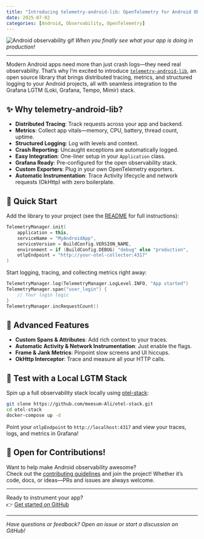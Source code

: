 ```yaml
---
title: "Introducing telemetry-android-lib: OpenTelemetry for Android Observability"
date: 2025-07-02
categories: [Android, Observability, OpenTelemetry]
---
```


![Android observability gif](https://media.giphy.com/media/3o7aD2saalBwwftBIY/giphy.gif)
*When you finally see what your app is doing in production!*

---

Modern Android apps need more than just crash logs—they need real observability. That’s why I’m excited to introduce [`telemetry-android-lib`](https://github.com/meesum-Ali/telemetry-android-lib), an open source library that brings distributed tracing, metrics, and structured logging to your Android projects, all with seamless integration to the Grafana LGTM (Loki, Grafana, Tempo, Mimir) stack.

## ✨ Why telemetry-android-lib?

- **Distributed Tracing**: Track requests across your app and backend.
- **Metrics**: Collect app vitals—memory, CPU, battery, thread count, uptime.
- **Structured Logging**: Log with levels and context.
- **Crash Reporting**: Uncaught exceptions are automatically logged.
- **Easy Integration**: One-liner setup in your `Application` class.
- **Grafana Ready**: Pre-configured for the open observability stack.
- **Custom Exporters**: Plug in your own OpenTelemetry exporters.
- **Automatic Instrumentation**: Trace Activity lifecycle and network requests (OkHttp) with zero boilerplate.

## 🏁 Quick Start

Add the library to your project (see the [README](https://github.com/meesum-Ali/telemetry-android-lib#installation) for full instructions):

```kotlin
TelemetryManager.init(
    application = this,
    serviceName = "MyAndroidApp",
    serviceVersion = BuildConfig.VERSION_NAME,
    environment = if (BuildConfig.DEBUG) "debug" else "production",
    otlpEndpoint = "http://your-otel-collector:4317"
)
```

Start logging, tracing, and collecting metrics right away:

```kotlin
TelemetryManager.log(TelemetryManager.LogLevel.INFO, "App started")
TelemetryManager.span("user_login") {
    // Your login logic
}
TelemetryManager.incRequestCount()
```

## 🔬 Advanced Features

- **Custom Spans & Attributes**: Add rich context to your traces.
- **Automatic Activity & Network Instrumentation**: Just enable the flags.
- **Frame & Jank Metrics**: Pinpoint slow screens and UI hiccups.
- **OkHttp Interceptor**: Trace and measure all your HTTP calls.

## 🧪 Test with a Local LGTM Stack

Spin up a full observability stack locally using [otel-stack](https://github.com/meesum-Ali/otel-stack):

```sh
git clone https://github.com/meesum-Ali/otel-stack.git
cd otel-stack
docker-compose up -d
```

Point your `otlpEndpoint` to `http://localhost:4317` and view your traces, logs, and metrics in Grafana!

## 🤝 Open for Contributions!

Want to help make Android observability awesome?  
Check out the [contributing guidelines](https://github.com/meesum-Ali/telemetry-android-lib/blob/main/CONTRIBUTING.md) and join the project! Whether it’s code, docs, or ideas—PRs and issues are always welcome.

---

Ready to instrument your app?  
👉 [Get started on GitHub](https://github.com/meesum-Ali/telemetry-android-lib)

---

*Have questions or feedback? Open an issue or start a discussion on GitHub!*
